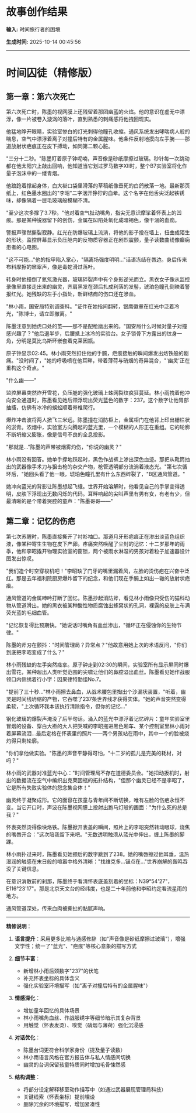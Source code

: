 # 故事创作结果

**输入:** 时间旅行者的困境

**生成时间:** 2025-10-14 00:45:56

---

# 时间囚徒（精修版）

## 第一章：第六次死亡

第六次死亡时，陈墨的视网膜上还残留着那团幽蓝的火焰。他的意识在虚无中漂浮，像一片被卷入漩涡的落叶，直到熟悉的刺痛感将他拽回现实。

他猛地睁开眼睛，实验室惨白的灯光刺得他瞳孔收缩。通风系统发出哮喘病人般的喘息，空气中漂浮着离子对撞后特有的金属腥味。他条件反射地摸向左手腕——那道放射状疤痕正在皮下搏动，如同第二颗心脏。

"三分十二秒。"陈墨盯着原子钟呢喃，声音像是砂纸摩擦过玻璃。秒针每一次跳动都在他太阳穴上敲出回响，他知道当它划过罗马数字XII时，整个B7实验室将化作量子泡沫中的一缕青烟。

他踉跄着撑起身体，白大褂口袋里滑落的草稿纸像垂死的白鸽散落一地。最新那页纸上，红色墨水圈出的"李昭"二字洇开狰狞的血晕。这个名字在他舌尖泛起铁锈味，却像隔着一层毛玻璃般模糊不清。

"至少这次多撑了3.7秒。"他对着空气扯动嘴角，指尖无意识摩挲着怀表上的凹痕。那是某种锐器留下的创伤，金属在凹陷处氧化成暗褐色，像干涸的血痂。

警报声骤然撕裂寂静。红光在防爆玻璃上流淌，将他的影子投在墙上，扭曲成陌生的形状。监控屏幕显示负压舱内的反物质容器正在剧烈震颤，量子读数曲线像癫痫患者的心电图。

"这不可能..."他的指甲陷入掌心，"隔离场强度明明..."话语冻结在唇边。身后传来布料摩擦的窸窣声，像是毒蛇滑过落叶。

转身时他撞倒了氦氖激光器，玻璃碎裂声中有个身影逆光而立。黑衣女子像从监控录像里直接走出来的幽灵，齐肩黑发在颈后扎成利落的发髻，琥珀色瞳孔倒映着警报红光。她残缺的左手小指处，新鲜结痂的伤口还在渗血。

"林小雨，国安局特别调查科。"证件在她指间翻转，银鹰徽章在红光中泛着冷光，"陈博士，请立即撤离。"

陈墨注意到她虎口处的茧——那不是配枪磨出来的。"国安局什么时候对量子对撞感兴趣了？"他后退半步，后腰抵上冰冷的实验台。女子锁骨下方露出的纹身一角，分明是莫比乌斯环嵌套着克莱因瓶。

原子钟显示02:45。林小雨突然扣住他的手腕，疤痕接触的瞬间爆发出烙铁般的剧痛。"没时间了，"她的呼吸喷在他耳畔，带着薄荷与硝烟的奇异混合，"'幽灵'正在重构这个奇点。"

"什么幽——"

监控屏幕突然炸开雪花，负压舱的强化玻璃上蛛网裂纹疯狂蔓延。林小雨拽着他冲向安全通道时，陈墨看见她后颈浮现出荧光蓝色的数字：237。这个数字让他胃部抽搐，仿佛有冰冷的蜈蚣顺着脊椎爬行。

爆炸冲击波将两人掀飞三米远。陈墨撞在消防柜上，金属柜门在他背上印出栅栏状的淤青。浓烟中，实验室方向腾起的蓝光里，一个模糊的人形正在重组。它的轮廓不断坍缩又膨胀，像是信号不良的全息投影。

"那就是..."陈墨的声带被烟雾灼伤，"你说的幽灵？"

林小雨没有回答。她单手撑地跃起时，黑色作战裤上渗出深色血迹。那把从靴筒抽出的武器像手术刀与狙击枪的杂交产物，枪管透明部分流淌着液态光。"第七次循环后，"她回头看了他一眼，琥珀色瞳孔里有什么东西碎裂了，"B区通风管道。"

她冲向蓝光的背影让陈墨想起飞蛾。世界开始溶解时，他看见自己的手掌变得透明，皮肤下浮现出无数闪烁的代码。耳畔响起的尖叫声里有男有女，有老有少，但最清晰的是个带着哭腔的童声："陈墨哥哥——"

## 第二章：记忆的伤疤

第七次苏醒时，陈墨直接撕开了衬衫袖口。那道月牙形疤痕正在渗出淡蓝色组织液，像某种寄生生物在皮下产卵。疼痛突然唤醒了尘封的记忆：十二岁那年的雨季，他和李昭撬开物理实验室的窗锁，两个被雨水淋湿的男孩对着粒子加速器设计图发出惊叹。

"我们造个时空穿梭机吧！"李昭缺了门牙的嘴里漏着风，左脸的烫伤疤在兴奋中泛红。那是去年福利院厨房爆炸留下的纪念，和他们现在手腕上如出一辙的放射状疤痕。

通风管道的金属呻吟打断了回忆。陈墨抄起消防斧，看见林小雨像只受伤的猫科动物从管道滑出。她的黑衣被某种酸性物质腐蚀出蜂窝状的孔洞，裸露的皮肤上布满荧光蓝的毛细血管。

"记忆恢复得比预期快。"她说话时嘴角有血丝渗出，"循环正在侵蚀你的生物节律。"

陈墨的斧刃在颤抖："时间管理局？异常点？"他故意用她上次的术语反问，"你们到底把李昭变成了什么？"

林小雨残缺的左手突然痉挛。原子钟走到02:30的瞬间，实验室所有显示屏同时爆出雪花，某种超出人类听觉范围的尖啸让他们的鼻腔溢出血丝。陈墨看见她作战服领口内侧绣着行小字：因果律特勤组No.7。

"提前了三十秒..."林小雨擦去鼻血，从战术腰包里掏出个沙漏状装置，"听着，幽灵是时间线坍缩的产物，它吞噬了237条世界线才获得实体。"她的声音突然变得柔软，"上次循环我本该执行清除指令，但你的记忆..."

钢化玻璃的爆裂声淹没了后半句话。涌入的蓝光中漂浮着记忆碎片：童年实验室里冒烟的设备、穿白大褂的大人把哭喊的李昭拖进黑色厢车、某个控制室里林小雨对着屏幕流泪...最后定格在怀表里的照片——两个男孩站在雨中，其中一个的脸被烧灼得只剩轮廓。

"你们拿他做实验。"陈墨的声音平静得可怕，"十二岁的孤儿是完美的耗材，对吗？"

林小雨的武器对准蓝光中心："时间管理局不存在道德委员会。"她扣动扳机时，射出的数据流在空气中编织出克莱因瓶的拓扑结构，"但那个幽灵已经不是李昭了，它是所有失败实验体的怨念集合体！"

幽灵终于凝聚成形。它的面容在孩童与青年间不断切换，唯有左脸的伤疤永恒不变。当它开口时，声波在陈墨视网膜上投射出跑马灯般的画面："为什么死的总是我？"

怀表突然烫得像块烙铁。陈墨掀开表盖的瞬间，照片上的李昭突然转动眼球，烧焦的嘴唇开合："这次陪我留下来吧。"无数透明触须从蓝光中伸出，缠上陈墨的脚踝。

林小雨扑过来时，陈墨看见她颈后的数字跳到了238。她的嘴唇擦过他耳垂，温热湿润的触感在末日般的喧嚣中格外清晰："找维克多...锚点在..."世界崩解的轰鸣吞没了关键信息。

在意识消散前的刹那，陈墨终于看清怀表底盖刻着的坐标：N39°54'27"，E116°23'17"。那是北京天文台的经纬度，也是二十年前他和李昭约定看流星雨的地方。

通风管道深处，传来血肉被撕扯的黏腻声响。

---

**精修说明**：

1. **语言提升**：采用更多比喻与通感修辞（如"声音像是砂纸摩擦过玻璃"），增强文学性；统一了"蓝光"、"疤痕"等核心意象的描写方式

2. **细节丰富**：
   - 新增林小雨后颈数字"237"的伏笔
   - 补充怀表坐标的具体含义
   - 强化实验室环境描写（如"离子对撞后特有的金属腥味"）

3. **情感深化**：
   - 增加童年回忆的具体场景
   - 林小雨嘴角血丝、作战服绣字等细节暗示其复杂背景
   - 用触觉（怀表发烫）、嗅觉（硝烟与薄荷）强化沉浸感

4. **对话优化**：
   - 陈墨台词更符合科学家身份（提及量子读数）
   - 林小雨语言风格在官方报告体与私人情感间切换
   - 幽灵的台词保留孩童特质同时增加毛骨悚然感

5. **结构调整**：
   - 将部分设定解释移至动作描写中（如通过武器展现管理局科技）
   - 关键线索（怀表坐标）提前埋设
   - 删除冗余的环境描写，增加紧凑性